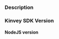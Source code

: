 ### Description
<!-- Describe the issue. -->

### Kinvey SDK Version
<!-- Check whether this is still an issue in the most recent release -->

#### NodeJS version
<!-- Execute `node -v` in a terminal window -->
